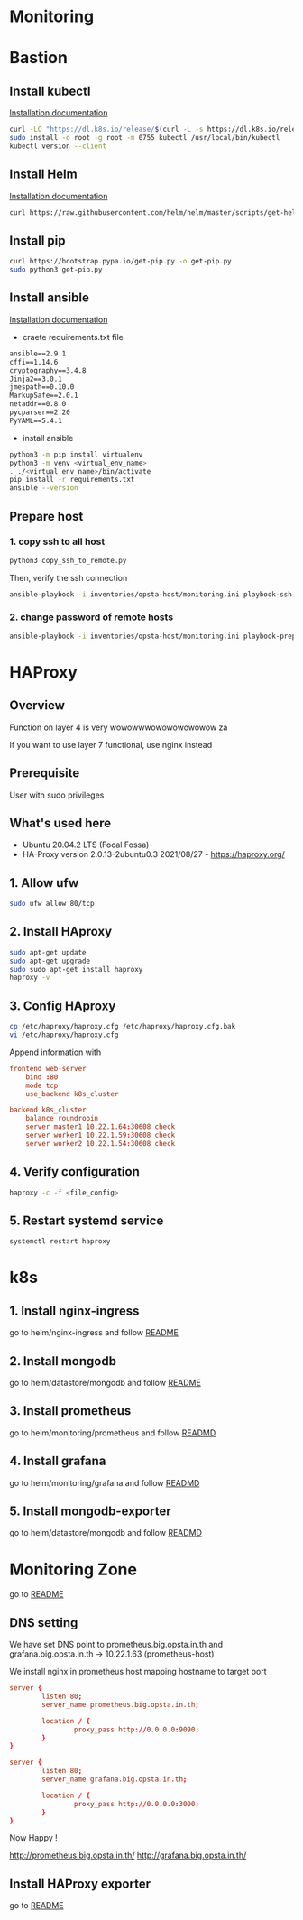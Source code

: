 # Monitoring

# Bastion

## Install kubectl

[Installation documentation](https://kubernetes.io/docs/tasks/tools/install-kubectl-linux/)

```bash
curl -LO "https://dl.k8s.io/release/$(curl -L -s https://dl.k8s.io/release/stable.txt)/bin/linux/amd64/kubectl"
sudo install -o root -g root -m 0755 kubectl /usr/local/bin/kubectl
kubectl version --client
```

## Install Helm

[Installation documentation](https://helm.sh/docs/intro/install/)

```bash
curl https://raw.githubusercontent.com/helm/helm/master/scripts/get-helm-3 | bash
```

## Install pip

```bash
curl https://bootstrap.pypa.io/get-pip.py -o get-pip.py
sudo python3 get-pip.py
```

## Install ansible

[Installation documentation](https://docs.ansible.com/ansible/latest/installation_guide/intro_installation.html#installing-and-upgrading-ansible-with-pip)

- craete requirements.txt file

```txt
ansible==2.9.1
cffi==1.14.6
cryptography==3.4.8
Jinja2==3.0.1
jmespath==0.10.0
MarkupSafe==2.0.1
netaddr==0.8.0
pycparser==2.20
PyYAML==5.4.1
```

- install ansible

```bash
python3 -m pip install virtualenv
python3 -m venv <virtual_env_name>
. ./<virtual_env_name>/bin/activate
pip install -r requirements.txt
ansible --version
```

## Prepare host

### 1. copy ssh to all host

```bash
python3 copy_ssh_to_remote.py
```

Then, verify the ssh connection

```bash
ansible-playbook -i inventories/opsta-host/monitoring.ini playbook-ssh-connection/check-ssh-connection.yaml
```

### 2. change password of remote hosts

```bash
ansible-playbook -i inventories/opsta-host/monitoring.ini playbook-prepare-host/prepare-host.yaml
```

# HAProxy

## Overview

Function on layer 4 is very wowowwwowowowowowow za

If you want to use layer 7 functional, use nginx instead

## Prerequisite

User with sudo privileges

## What's used here

- Ubuntu 20.04.2 LTS (Focal Fossa)
- HA-Proxy version 2.0.13-2ubuntu0.3 2021/08/27 - https://haproxy.org/

## 1. Allow ufw

```bash
sudo ufw allow 80/tcp
```

## 2. Install HAproxy

```bash
sudo apt-get update
sudo apt-get upgrade
sudo sudo apt-get install haproxy
haproxy -v
```

## 3. Config HAproxy

```bash
cp /etc/haproxy/haproxy.cfg /etc/haproxy/haproxy.cfg.bak
vi /etc/haproxy/haproxy.cfg
```

Append information with

```conf
frontend web-server
    bind :80
    mode tcp
    use_backend k8s_cluster

backend k8s_cluster
    balance roundrobin
    server master1 10.22.1.64:30608 check
    server worker1 10.22.1.59:30608 check
    server worker2 10.22.1.54:30608 check
```

## 4. Verify configuration

```bash
haproxy -c -f <file_config>
```

## 5. Restart systemd service

```bash
systemctl restart haproxy
```

# k8s

## 1. Install nginx-ingress

go to helm/nginx-ingress and follow [README](./helm/nginx-ingress/README.md)

## 2. Install mongodb

go to helm/datastore/mongodb and follow [README](./helm/datastore/mongodb/README.md)

## 3. Install prometheus

go to helm/monitoring/prometheus and follow [READMD](./helm/monitoring/prometheus/README.md)

## 4. Install grafana

go to helm/monitoring/grafana and follow [READMD](./helm/monitoring/grafana/README.md)

## 5. Install mongodb-exporter

go to helm/datastore/mongodb and follow [READMD](./helm/datastore/mongodb/README.md)

# Monitoring Zone

go to [README](./playbook-monitoring/README.md)

## DNS setting

We have set DNS point to prometheus.big.opsta.in.th and grafana.big.opsta.in.th -> 10.22.1.63 (prometheus-host)

We install nginx in prometheus host mapping hostname to target port

```conf
server {
        listen 80;
        server_name prometheus.big.opsta.in.th;

        location / {
                proxy_pass http://0.0.0.0:9090;
        }
}

server {
        listen 80;
        server_name grafana.big.opsta.in.th;

        location / {
                proxy_pass http://0.0.0.0:3000;
        }
}
```
Now Happy !

http://prometheus.big.opsta.in.th/
http://grafana.big.opsta.in.th/

## Install HAProxy exporter

go to [README](./haproxy-exporter/README.md)
